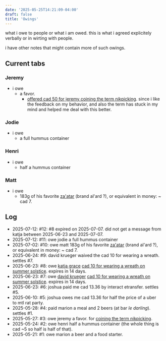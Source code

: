 ```yaml
---
date: '2025-05-25T14:21:09-04:00'
draft: false
title: 'Owings'
---
```

what i owe to people or what i am owed.
this is what i agreed explicitely verbally or in wirting with people.

i have other notes that might contain more of such owings.

<!--more-->

## Current tabs

### Jeremy
- i owe
    - a favor.
        - [offered cad 50 for jeremy coining the term nikpicking](https://discord.com/channels/987838207267848243/987838207909593113/1376908836970954752).
           since i like the feedback on my behavior, and also the term has stuck in my mind and helped me deal with this better.

### Jodie
- i owe
    - a full hummus container

### Henri
- i owe
    - half a hummus container

### Matt
- i owe
    - 183g of his favorite [za'atar](https://en.wikipedia.org/wiki/Za%27atar) (brand al'ard ?), or equivalent in money: ~ cad 7.

## Log
- 2025-07-12: #12: #8 expired on 2025-07-07. did not get a message from katja between 2025-06-23 and 2025-07-07.
- 2025-07-12: #11: owe jodie a full hummus container
- 2025-07-02: #10: owe matt 183g of his favorite [za'atar](https://en.wikipedia.org/wiki/Za%27atar) (brand al'ard ?), or equivalent in money: ~ cad 7.
- 2025-06-24: #9: david krueger waived the cad 10 for wearing a wreath. settles #7.
- 2025-06-23: #8: owe [katja grace](https://www.facebook.com/katja.grace)
  [cad 10 for wearing a wreath on summer solstice](https://www.lesswrong.com/posts/SxDj5m26isfKYkNa6/acx-montreal-meetup-june-21st-1pm?commentId=XZMDrLLt6vWdfHLpv).
  expires in 14 days.
- 2025-06-23: #7: owe [david krueger](https://davidscottkrueger.com/)
  [cad 10 for wearing a wreath on summer solstice](https://www.lesswrong.com/posts/SxDj5m26isfKYkNa6/acx-montreal-meetup-june-21st-1pm?commentId=XZMDrLLt6vWdfHLpv).
  expires in 14 days.
- 2025-06-23: #6: joshua paid me cad 13.36 by interact etransfer. settles #5.
- 2025-06-10: #5: joshua owes me cad 13.36 for half the price of a uber to mtl rat party.
- 2025-05-28: #4: paid marion a meal and 2 beers (at bar _le darling_). settles #1.
- 2025-05-27: #3: owe jeremy a favor. for [coining the term nikpicking](https://discord.com/channels/987838207267848243/987838207909593113/1376908836970954752).
- 2025-05-24: #2: owe henri half a hummus container (the whole thing is cad ~5 so half is half of that).
- 2025-05-21: #1: owe marion a beer and a food starter.
